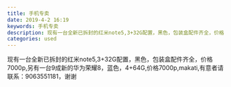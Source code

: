 ```yaml
---
title: 手机专卖
date: 2019-4-2 16:19
keywords: 手机专卖
description: 现有一台全新已拆封的红米note5,3+32G配置，黑色，包装盒配件齐全，价格7000p,另有一台9成新的华为荣耀8，蓝色，4+64G,价格7000p,makati,有意者请联系：9063551181，谢谢
categories: used
---
```

<td class="t_f" id="postmessage_3375943">

现有一台全新已拆封的红米note5,3+32G配置，黑色，包装盒配件齐全，价格7000p,另有一台9成新的华为荣耀8，蓝色，4+64G,价格7000p,makati,有意者请联系：9063551181，谢谢<br/>
</td>
